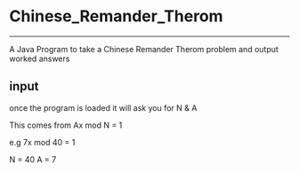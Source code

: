 # Chinese_Remander_Therom
-------------
A Java Program to take a Chinese Remander Therom problem and output worked answers

## input
once the program is loaded it will ask you for N & A

This comes from Ax mod N = 1

e.g 7x mod 40 = 1

N = 40
A = 7
